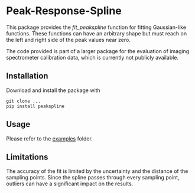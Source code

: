 # Peak-Response-Spline

This package provides the _fit_peakspline_ function for fitting Gaussian-like
functions. These functions can have an arbitrary shape but must reach on the
left and right side of the peak values near zero.

The code provided is part of a larger package for the evaluation of
imaging spectrometer calibration data, which is currently not publicly
available.


## Installation

Download and install the package with

    git clone ...
    pip install peakspline


## Usage

Please refer to the [examples](./examples) folder.


## Limitations

The accuracy of the fit is limited by the uncertainty and the distance
of the sampling points. Since the spline passes through every sampling point,
outliers can have a significant impact on the results.


